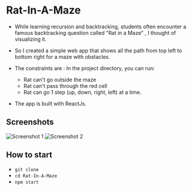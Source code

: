# Rat-In-A-Maze

* While learning recursion and backtracking, students often encounter a famous backtracking question called "Rat in a Maze" , I thought of visualizing it.

* So I created a simple web app that shows all the path from top left to bottom right for a maze with obstacles.

* The constraints are :
In the project directory, you can run:

    * Rat can't go outside the maze
    * Rat can't pass through the red cell
    * Rat can go 1 step (up, down, right, left) at a time.

* The app is built with ReactJs.

## Screenshots

![Screenshot 1](https://drive.google.com/file/d/1jfD3N6LBnhC2a_oh3yhYqA9CDhum5NOw/view?usp=sharing)
![Screenshot 2](https://drive.google.com/file/d/1HTE2poFTt3q4l11ocImjEpzD3R2H2r5S/view?usp=sharing)

## How to start

* ```git clone```
* ```cd Rat-In-A-Maze```
* ```npm start```


